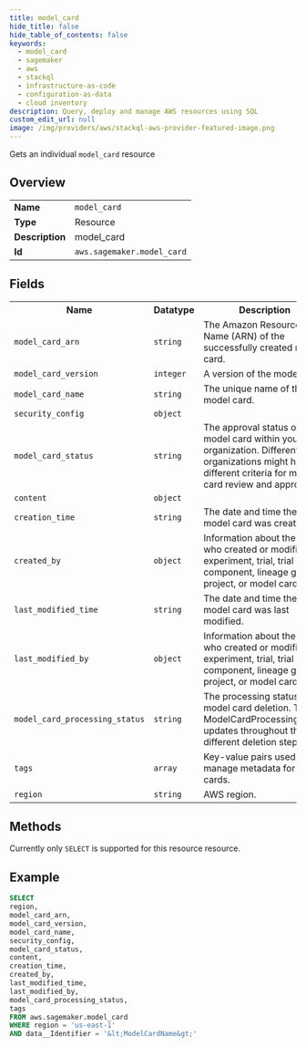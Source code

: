 ```yaml
---
title: model_card
hide_title: false
hide_table_of_contents: false
keywords:
  - model_card
  - sagemaker
  - aws
  - stackql
  - infrastructure-as-code
  - configuration-as-data
  - cloud inventory
description: Query, deploy and manage AWS resources using SQL
custom_edit_url: null
image: /img/providers/aws/stackql-aws-provider-featured-image.png
---
```

Gets an individual <code>model_card</code> resource

## Overview
<table><tbody>
<tr><td><b>Name</b></td><td><code>model_card</code></td></tr>
<tr><td><b>Type</b></td><td>Resource</td></tr>
<tr><td><b>Description</b></td><td>model_card</td></tr>
<tr><td><b>Id</b></td><td><code>aws.sagemaker.model_card</code></td></tr>
</tbody></table>

## Fields
<table><tbody>
<tr><th>Name</th><th>Datatype</th><th>Description</th></tr>
<tr><td><code>model_card_arn</code></td><td><code>string</code></td><td>The Amazon Resource Name (ARN) of the successfully created model card.</td></tr>
<tr><td><code>model_card_version</code></td><td><code>integer</code></td><td>A version of the model card.</td></tr>
<tr><td><code>model_card_name</code></td><td><code>string</code></td><td>The unique name of the model card.</td></tr>
<tr><td><code>security_config</code></td><td><code>object</code></td><td></td></tr>
<tr><td><code>model_card_status</code></td><td><code>string</code></td><td>The approval status of the model card within your organization. Different organizations might have different criteria for model card review and approval.</td></tr>
<tr><td><code>content</code></td><td><code>object</code></td><td></td></tr>
<tr><td><code>creation_time</code></td><td><code>string</code></td><td>The date and time the model card was created.</td></tr>
<tr><td><code>created_by</code></td><td><code>object</code></td><td>Information about the user who created or modified an experiment, trial, trial component, lineage group, project, or model card.</td></tr>
<tr><td><code>last_modified_time</code></td><td><code>string</code></td><td>The date and time the model card was last modified.</td></tr>
<tr><td><code>last_modified_by</code></td><td><code>object</code></td><td>Information about the user who created or modified an experiment, trial, trial component, lineage group, project, or model card.</td></tr>
<tr><td><code>model_card_processing_status</code></td><td><code>string</code></td><td>The processing status of model card deletion. The ModelCardProcessingStatus updates throughout the different deletion steps.</td></tr>
<tr><td><code>tags</code></td><td><code>array</code></td><td>Key-value pairs used to manage metadata for model cards.</td></tr>
<tr><td><code>region</code></td><td><code>string</code></td><td>AWS region.</td></tr>

</tbody></table>

## Methods
Currently only <code>SELECT</code> is supported for this resource resource.

## Example
```sql
SELECT
region,
model_card_arn,
model_card_version,
model_card_name,
security_config,
model_card_status,
content,
creation_time,
created_by,
last_modified_time,
last_modified_by,
model_card_processing_status,
tags
FROM aws.sagemaker.model_card
WHERE region = 'us-east-1'
AND data__Identifier = '&lt;ModelCardName&gt;'
```
